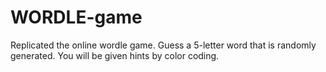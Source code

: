 # WORDLE-game
Replicated the online wordle game. Guess a 5-letter word that is randomly generated. You will be given hints by color coding.
